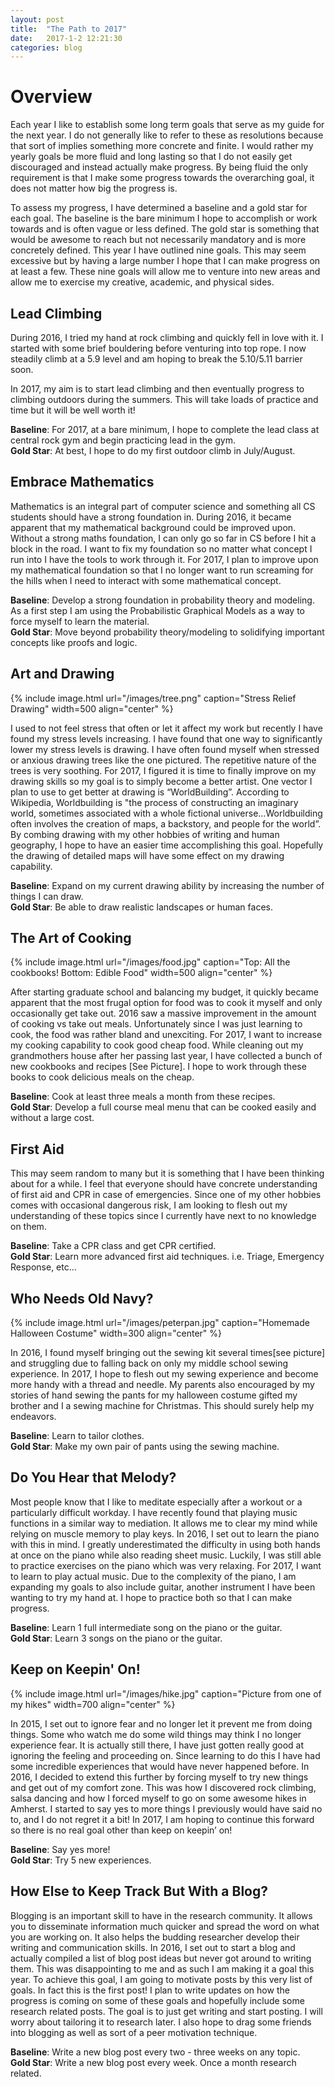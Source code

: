 ```yaml
---
layout: post
title:  "The Path to 2017"
date:   2017-1-2 12:21:30
categories: blog 
---
```


# Overview

Each year I like to establish some long term goals that serve as my guide for the next year. I do not generally like to refer to these as resolutions because that sort of implies something more concrete and finite. I would rather my yearly goals be more fluid and long lasting so that I do not easily get discouraged and instead actually make progress. By being fluid the only requirement is that I make some progress towards the overarching goal, it does not matter how big the progress is. 

To assess my progress, I have determined a baseline and a gold star for each goal. The baseline is the bare minimum I hope to accomplish or work towards and is often vague or less defined. The gold star is something that would be awesome to reach but not necessarily mandatory and is more concretely defined. 
This year I have outlined nine goals. This may seem excessive but by having a large number I hope that I can make progress on at least a few. These nine goals will allow me to venture into new areas and allow me to exercise my creative, academic, and physical sides. 

## Lead Climbing
During 2016, I tried my hand at rock climbing and quickly fell in love with it. I started with some brief bouldering before venturing into top rope. I now steadily climb at a 5.9 level and am hoping to break the 5.10/5.11 barrier soon. 

In 2017, my aim is to start lead climbing and then eventually progress to climbing outdoors during the summers. This will take loads of practice and time but it will be well worth it!  

**Baseline**: For 2017, at a bare minimum, I hope to complete the lead class at central rock gym and begin practicing lead in the gym.  
**Gold Star**: At best, I hope to do my first outdoor climb in July/August.  

## Embrace Mathematics
Mathematics is an integral part of computer science and something all CS students should have a strong foundation in.  During 2016, it became apparent that my mathematical background could be improved upon. Without a strong maths foundation, I can only go so far in CS before I hit a block in the road. I want to fix my foundation so no matter what concept I run into I have the tools to work through it. 
For 2017, I plan to improve upon my mathematical foundation so that I no longer want to run screaming for the hills when I need to interact with some mathematical concept.  

**Baseline**: Develop a strong foundation in probability theory and modeling. As a first step I am using the Probabilistic Graphical Models as a way to force myself to learn the material.  
**Gold Star**: Move beyond probability theory/modeling to solidifying important concepts like proofs and logic.  

## Art and Drawing

{% include image.html url="/images/tree.png" caption="Stress Relief Drawing" width=500 align="center" %}

I used to not feel stress that often or let it affect my work but recently I have found my stress levels increasing. I have found that one way to significantly lower my stress levels is drawing. I have often found myself when stressed or anxious drawing trees like the one pictured. The repetitive nature of the trees is very soothing. For 2017, I figured it is time to finally improve on my drawing skills so my goal is to simply become a better artist. One vector I plan to use to get better at drawing is “WorldBuilding”. According to Wikipedia, Worldbuilding is "the process of constructing an imaginary world, sometimes associated with a whole fictional universe…Worldbuilding often involves the creation of maps, a backstory, and people for the world”. By combing drawing with my other hobbies of writing and human geography, I hope to have an easier time accomplishing this goal. Hopefully the drawing of detailed maps will have some effect on my drawing capability.  

**Baseline**: Expand on my current drawing ability by increasing the number of things I can draw.  
**Gold Star**: Be able to draw realistic landscapes or human faces.  

## The Art of Cooking

{% include image.html url="/images/food.jpg" caption="Top: All the cookbooks! Bottom: Edible Food" width=500 align="center" %}

After starting graduate school and balancing my budget, it quickly became apparent that the most frugal option for food was to cook it myself and only occasionally get take out. 2016 saw a massive improvement in the amount of cooking vs take out meals. Unfortunately since I was just learning to cook, the food was rather bland and unexciting. For 2017, I want to increase my cooking capability to cook good cheap food. While cleaning out my grandmothers house after her passing last year, I have collected a bunch of new cookbooks and recipes [See Picture]. I hope to work through these books to cook delicious meals on the cheap.   

**Baseline**: Cook at least three meals a month from these recipes.  
**Gold Star**: Develop a full course meal menu that can be cooked easily and without a large cost.  

## First Aid
This may seem random to many but it is something that I have been thinking about for a while. I feel that everyone should have concrete understanding of first aid and CPR in case of emergencies. Since one of my other hobbies comes with occasional dangerous risk, I am looking to flesh out my understanding of these topics since I currently have next to no knowledge on them.  

**Baseline**: Take a CPR class and get CPR certified.  
**Gold Star**: Learn more advanced first aid techniques. i.e. Triage, Emergency Response, etc…  

## Who Needs Old Navy?

{% include image.html url="/images/peterpan.jpg" caption="Homemade Halloween Costume" width=300 align="center" %}

In 2016, I found myself bringing out the sewing kit several times[see picture] and struggling due to falling back on only my middle school sewing experience. In 2017, I hope to flesh out my sewing experience and become more handy with a thread and needle. My parents also encouraged by my stories of hand sewing the pants for my halloween costume gifted my brother and I a sewing machine for Christmas. This should surely help my endeavors.  

**Baseline**: Learn to tailor clothes.  
**Gold Star**: Make my own pair of pants using the sewing machine.  


## Do You Hear that Melody?
Most people know that I like to meditate especially after a workout or a particularly difficult workday. I have recently found that playing music functions in a similar way to mediation. It allows me to clear my mind while relying on muscle memory to play keys. In 2016, I set out to learn the piano with this in mind.  I greatly underestimated the difficulty in using both hands at once on the piano while also reading sheet music. Luckily, I was still able to practice exercises on the piano which was very relaxing. For 2017, I want to learn to play actual music. Due to the complexity of the piano, I am expanding my goals to also include guitar, another instrument I have been wanting to try my hand at. I hope to practice both so that I can make progress.  

**Baseline**: Learn 1 full intermediate song on the piano or the guitar.  
**Gold Star**: Learn 3 songs on the piano or the guitar.  

## Keep on Keepin' On!

{% include image.html url="/images/hike.jpg" caption="Picture from one of my hikes" width=700 align="center" %}

In 2015, I set out to ignore fear and no longer let it prevent me from doing things. Some who watch me do some wild things may think I no longer experience fear. It is actually still there, I have just gotten really good at ignoring the feeling and proceeding on. Since learning to do this I have had some incredible experiences that would have never happened before. In 2016, I decided to extend this further by forcing myself to try new things and get out of my comfort zone. This was how I discovered rock climbing, salsa dancing and how I forced myself to go on some awesome hikes in Amherst. I started to say yes to more things I previously would have said no to, and I do not regret it a bit! In 2017, I am hoping to continue this forward so there is no real goal other than keep on keepin’ on!  

**Baseline**: Say yes more!  
**Gold Star**: Try 5 new experiences.  


## How Else to Keep Track But With a Blog?
Blogging is an important skill to have in the research community. It allows you to disseminate information much quicker and spread the word on what you are working on. It also helps the budding researcher develop their writing and communication skills. In 2016, I set out to start a blog and actually compiled a list of blog post ideas but never got around to writing them. This was disappointing to me and as such I am making it a goal this year. To achieve this goal, I am going to motivate posts by this very list of goals. In fact this is the first post! I plan to write updates on how the progress is coming on some of these goals and hopefully include some research related posts. The goal is to just get writing and start posting. I will worry about tailoring it to research later. I also hope to drag some friends into blogging as well as sort of a peer motivation technique.   

**Baseline**: Write a new blog post every two - three weeks on any topic.  
**Gold Star**: Write a new blog post every week. Once a month research related.  

